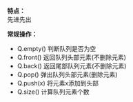 **特点：**  
先进先出

**常规操作：**  
* Q.empty() 判断队列是否为空  
* Q.front() 返回队列头部元素(不删除元素)
* Q.back() 返回尾部队列元素(不删除元素)
* Q.pop() 弹出队列头部元素(删除元素)
* Q.push(x) 将元素x添加到头部
* Q.size() 计算队列元素个数
